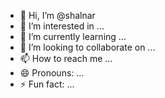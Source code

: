 - 👋 Hi, I’m @shalnar
- 👀 I’m interested in ...
- 🌱 I’m currently learning ...
- 💞️ I’m looking to collaborate on ...
- 📫 How to reach me ...
- 😄 Pronouns: ...
- ⚡ Fun fact: ...

<!---
shalnar/shalnar is a ✨ special ✨ repository because its `README.md` (this file) appears on your GitHub profile.
You can click the Preview link to take a look at your changes.
--->
